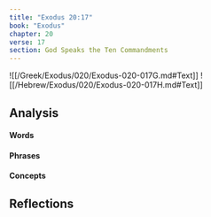 ```yaml
---
title: "Exodus 20:17"
book: "Exodus"
chapter: 20
verse: 17
section: God Speaks the Ten Commandments
---
```

![[/Greek/Exodus/020/Exodus-020-017G.md#Text]]
![[/Hebrew/Exodus/020/Exodus-020-017H.md#Text]]

## Analysis

#### Words

#### Phrases

#### Concepts

## Reflections
